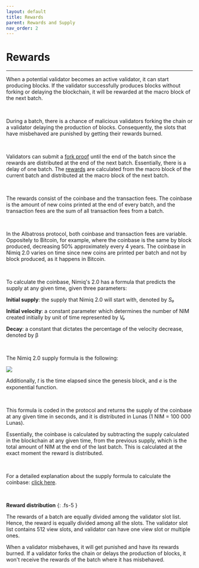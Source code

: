 ```yaml
---
layout: default
title: Rewards
parent: Rewards and Supply
nav_order: 2
---
```


# Rewards

---

When a potential validator becomes an active validator, it can start producing blocks. If the validator successfully produces blocks without forking or delaying the blockchain, it will be rewarded at the macro block of the next batch.

<br/>

During a batch, there is a chance of malicious validators forking the chain or a validator delaying the production of blocks. Consequently, the slots that have misbehaved are punished by getting their rewards burned.

<br/>

Validators can submit a [fork proof](/albatross-doc/docs/blockchain/fork-proofs) until the end of the batch since the rewards are distributed at the end of the next batch. Essentially, there is a delay of one batch. The [rewards](/albatross-doc/docs/rewards-and-supply/rewards) are calculated from the macro block of the current batch and distributed at the macro block of the next batch. 

<br/>

The rewards consist of the coinbase and the transaction fees. The coinbase is the amount of new coins printed at the end of every batch, and the transaction fees are the sum of all transaction fees from a batch.

<br/>

In the Albatross protocol, both coinbase and transaction fees are variable. Oppositely to Bitcoin, for example, where the coinbase is the same by block produced, decreasing 50% approximately every 4 years. The coinbase in Nimiq 2.0 varies on time since new coins are printed per batch and not by block produced, as it happens in Bitcoin. 

<br/>

To calculate the coinbase, Nimiq's 2.0 has a formula that predicts the supply at any given time, given three parameters:

**Initial supply**: the supply that Nimiq 2.0 will start with, denoted by *S₀*

**Initial velocity**: a constant parameter which determines the number of NIM created initially by unit of time represented by *V₀*

**Decay**: a constant that dictates the percentage of the velocity decrease, denoted by β

<br/>

The Nimiq 2.0 supply formula is the following:

<img src="https://render.githubusercontent.com/render/math?math=S(t)=S_0+\frac{V_0}{\beta}(1-e^{-\beta t})">

<br/>

Additionally, 𝑡 is the time elapsed since the genesis block, and *e* is the exponential function.

<br/>

This formula is coded in the protocol and returns the supply of the coinbase at any given time in seconds, and it is distributed in Lunas (1 NIM = 100 000 Lunas).

Essentially, the coinbase is calculated by subtracting the supply calculated in the blockchain at any given time, from the previous supply, which is the total amount of NIM at the end of the last batch. This is calculated at the exact moment the reward is distributed.

<br/>

For a detailed explanation about the supply formula to calculate the coinbase: [click here](/albatross-doc/docs/rewards-and-supply/supply-formula).

<br/>

**Reward distribution**
{: .fs-5 }

The rewards of a batch are equally divided among the validator slot list. Hence, the reward is equally divided among all the slots. The validator slot list contains 512 view slots, and validator can have one view slot or multiple ones.

When a validator misbehaves, it will get punished and have its rewards burned. If a validator forks the chain or delays the production of blocks, it won't receive the rewards of the batch where it has misbehaved.